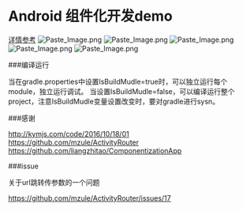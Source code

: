 # Android 组件化开发demo
[详情参考](http://www.jianshu.com/p/186fa07fc48a)
![Paste_Image.png](http://upload-images.jianshu.io/upload_images/1407686-2bb840fdef5d9ac2.png?imageMogr2/auto-orient/strip%7CimageView2/2/w/540)
![Paste_Image.png](http://upload-images.jianshu.io/upload_images/1407686-eb097c7ce3473583.png?imageMogr2/auto-orient/strip%7CimageView2/2/w/540)
![Paste_Image.png](http://upload-images.jianshu.io/upload_images/1407686-74e5145beda0702e.png?imageMogr2/auto-orient/strip%7CimageView2/2/w/540)
![Paste_Image.png](http://upload-images.jianshu.io/upload_images/1407686-bb950d3382d8e90b.png?imageMogr2/auto-orient/strip%7CimageView2/2/w/540)
![Paste_Image.png](http://upload-images.jianshu.io/upload_images/1407686-a5924d98324b3762.png?imageMogr2/auto-orient/strip%7CimageView2/2/w/540)

###编译运行

当在gradle.properties中设置IsBuildMudle=true时，可以独立运行每个module，独立运行调试。
当设置IsBuildMudle=false，可以编译运行整个project，注意IsBuildMudle变量设置改变时，要对gradle进行sysn。

###感谢

http://kymjs.com/code/2016/10/18/01
https://github.com/mzule/ActivityRouter
https://github.com/liangzhitao/ComponentizationApp

###issue

关于url跳转传参数的一个问题

https://github.com/mzule/ActivityRouter/issues/17

